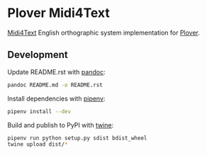 # Plover Midi4Text

[Midi4Text](https://www.midi4text.com/) English orthographic system implementation for [Plover](https://github.com/openstenoproject/plover).

## Development

Update README.rst with [pandoc](https://pandoc.org/):

```bash
pandoc README.md -o README.rst
```

Install dependencies with [pipenv](https://github.com/pypa/pipenv):

```bash
pipenv install --dev
```

Build and publish to PyPI with [twine](https://twine.readthedocs.io/en/latest/):

```bash
pipenv run python setup.py sdist bdist_wheel
twine upload dist/*
```
